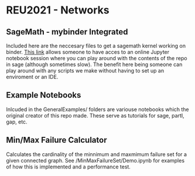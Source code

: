 # REU2021 - Networks

## SageMath - mybinder Integrated
Included here are the neccesary files to get a sagemath kernel working on binder. [This link](https://mybinder.org/v2/gh/rodrigoReyrios/Networks-Moravian-REU-2021/2b90d417f2eda514b0d5ed295f0a76a2f1be99dd) allows someone to have acces to an online Jupyter notebook session where you can play around with the contents of the repo in sage (although sometimes slow). The benefit here being someone can play around with any scripts we make without having to set up an enviroment or an IDE.

## Example Notebooks
Inlcuded in the GeneralExamples/ folders are variouse notebooks which the original creator of this repo made. These serve as tutorials for sage, partI, gap, etc.

## Min/Max Failure Calculator
Calculates the cardinality of the minnimum and maxmimum failure set for a given connected graph. See /MinMaxFailureSet/Demo.ipynb for examples of how this is implemented and a performance test.